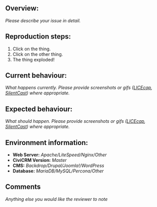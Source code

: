 Overview:
----------------------------------------
_Please describe your issue in detail._

Reproduction steps:
----------------------------------------
1. Click on the thing.
2. Click on the other thing.
3. The thing exploded!

Current behaviour:
----------------------------------------
_What happens currently. Please provide screenshots or gifs ([LICEcap](http://www.cockos.com/licecap/), [SilentCast](https://github.com/colinkeenan/silentcast)) where appropriate._

Expected behaviour:
----------------------------------------
_What should happen. Please provide screenshots or gifs ([LICEcap](http://www.cockos.com/licecap/), [SilentCast](https://github.com/colinkeenan/silentcast)) where appropriate._

Environment information:
----------------------------------------

* __Web Server:__ _Apache/LiteSpeed/Nginx/Other_  
* __CiviCRM Version:__ _Master_
* __CMS:__ _Backdrop/Drupal/Joomla!/WordPress_
* __Database:__ _MariaDB/MySQL/Percona/Other_

Comments
----------------------------------------
_Anything else you would like the reviewer to note_
